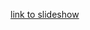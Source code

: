 [link to slideshow](https://docs.google.com/presentation/d/1xYa8xdBvLDhePPuhVherWoKjZF8UctcxzLQtKga6oe8/edit?usp=sharing)

